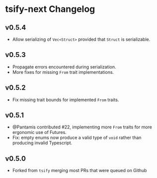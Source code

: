 # tsify-next Changelog

## v0.5.4

-  Allow serializing of `Vec<Struct>` provided that `Struct` is serializable.

## v0.5.3

-   Propagate errors encountered during serialization.
-   More fixes for missing `From` trait implementations.

## v0.5.2

-   Fix missing trait bounds for implemented `From` traits.

## v0.5.1

-   @Pantamis contributed #22, implementing more `From` traits for more ergonomic use of Futures.
-   Fix: empty enums now produce a valid type of `void` rather than producing invalid Typescript.

## v0.5.0

-   Forked from `tsify` merging most PRs that were queued on Github
